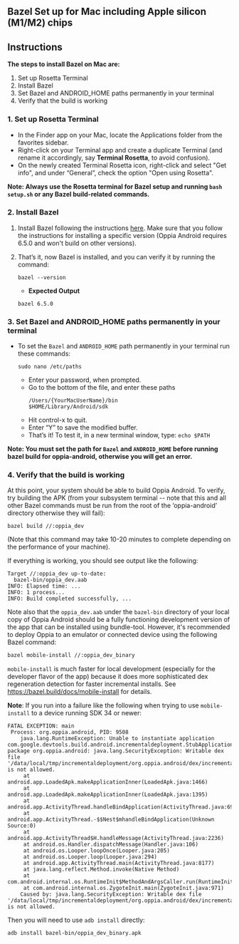 ## Bazel Set up for Mac including Apple silicon (M1/M2) chips

## Instructions

**The steps to install Bazel on Mac are:**
1. Set up Rosetta Terminal
2. Install Bazel
3. Set Bazel and ANDROID_HOME paths permanently in your terminal
4. Verify that the build is working

### 1. Set up Rosetta Terminal

- In the Finder app on your Mac, locate the Applications folder from the favorites sidebar.
- Right-click on your Terminal app and create a duplicate Terminal (and rename it accordingly, say **Terminal Rosetta**, to avoid confusion).
- On the newly created Terminal Rosetta icon, right-click and select "Get info", and under “General”, check the option "Open using Rosetta".

**Note: Always use the Rosetta terminal for Bazel setup and running `bash setup.sh` or any Bazel build-related commands.**

### 2. Install Bazel

1. Install Bazel following the instructions [here](https://docs.bazel.build/versions/4.0.0/install-os-x.html#install-with-installer-mac-os-x). Make sure that you follow the instructions for installing a specific version (Oppia Android requires 6.5.0 and won't build on other versions).

2. That’s it, now Bazel is installed, and you can verify it by running the command:
   ```
   bazel --version
   ```
   - **Expected Output**
   ```
   bazel 6.5.0
   ```

### 3. Set Bazel and ANDROID_HOME paths permanently in your terminal

- To set the `Bazel` and `ANDROID_HOME` path permanently in your terminal run these commands:
    ```
    sudo nano /etc/paths
    ```
   - Enter your password, when prompted.
   - Go to the bottom of the file, and enter these paths
     ```
     /Users/{YourMacUserName}/bin
     $HOME/Library/Android/sdk
     ```
   - Hit control-x to quit.
   - Enter “Y” to save the modified buffer.
   - That’s it!  To test it, in a new terminal window, type: `echo $PATH`

**Note: You must set the path for `Bazel` and `ANDROID_HOME` before running bazel build for oppia-android, otherwise you will get an error.**

### 4. Verify that the build is working

At this point, your system should be able to build Oppia Android. To verify, try building the APK (from your subsystem terminal -- note that this and all other Bazel commands must be run from the root of the ‘oppia-android’ directory otherwise they will fail):

```
bazel build //:oppia_dev
```

(Note that this command may take 10-20 minutes to complete depending on the performance of your machine).

If everything is working, you should see output like the following:

```
Target //:oppia_dev up-to-date:
  bazel-bin/oppia_dev.aab
INFO: Elapsed time: ...
INFO: 1 process...
INFO: Build completed successfully, ...
```

Note also that the ``oppia_dev.aab`` under the ``bazel-bin`` directory of your local copy of Oppia Android should be a fully functioning development version of the app that can be installed using bundle-tool. However, it's recommended to deploy Oppia to an emulator or connected device using the following Bazel command:

```sh
bazel mobile-install //:oppia_dev_binary
```

``mobile-install`` is much faster for local development (especially for the developer flavor of the app) because it does more sophisticated dex regeneration detection for faster incremental installs. See https://bazel.build/docs/mobile-install for details.

**Note**: If you run into a failure like the following when trying to use `mobile-install` to a device running SDK 34 or newer:

```
FATAL EXCEPTION: main
 Process: org.oppia.android, PID: 9508
    java.lang.RuntimeException: Unable to instantiate application com.google.devtools.build.android.incrementaldeployment.StubApplication package org.oppia.android: java.lang.SecurityException: Writable dex file '/data/local/tmp/incrementaldeployment/org.oppia.android/dex/incremental_classes4.dex' is not allowed.
     at android.app.LoadedApk.makeApplicationInner(LoadedApk.java:1466)
     at android.app.LoadedApk.makeApplicationInner(LoadedApk.java:1395)
     at android.app.ActivityThread.handleBindApplication(ActivityThread.java:6959)
     at android.app.ActivityThread.-$$Nest$mhandleBindApplication(Unknown Source:0)
     at android.app.ActivityThread$H.handleMessage(ActivityThread.java:2236)
     at android.os.Handler.dispatchMessage(Handler.java:106)
     at android.os.Looper.loopOnce(Looper.java:205)
     at android.os.Looper.loop(Looper.java:294)
     at android.app.ActivityThread.main(ActivityThread.java:8177)
     at java.lang.reflect.Method.invoke(Native Method)
     at com.android.internal.os.RuntimeInit$MethodAndArgsCaller.run(RuntimeInit.java:552)
     at com.android.internal.os.ZygoteInit.main(ZygoteInit.java:971)
    Caused by: java.lang.SecurityException: Writable dex file '/data/local/tmp/incrementaldeployment/org.oppia.android/dex/incremental_classes4.dex' is not allowed.
```

Then you will need to use `adb install` directly:

```sh
adb install bazel-bin/oppia_dev_binary.apk
```
